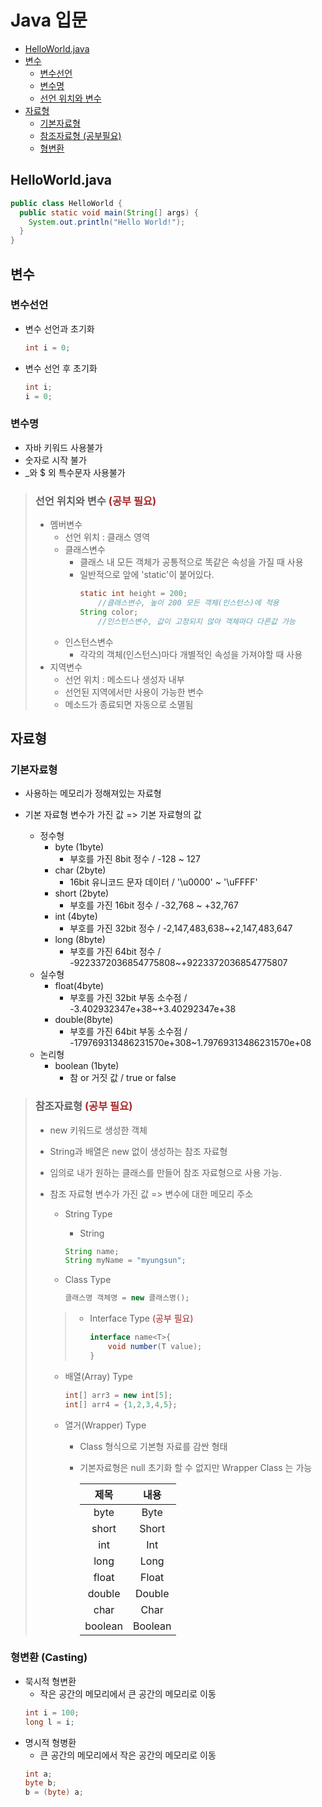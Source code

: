 # Java 입문

- [HelloWorld.java](#helloworldjava)
- [변수](#변수)
    - [변수선언](#변수선언)
    - [변수명](#변수명)
    - [선언 위치와 변수](#선언-위치와-변수)
- [자료형](#자료형)
    - [기본자료형](#기본자료형)
    - [참조자료형 (공부필요)](#기본자료형)
    - [형변환](#형변환-(casting))

## HelloWorld.java
```java
public class HelloWorld {
  public static void main(String[] args) {
    System.out.println("Hello World!");
  }
}
```

## 변수
### 변수선언
- 변수 선언과 초기화
    ```java
    int i = 0;
    ```

- 변수 선언 후 초기화
    ```java
    int i;
    i = 0;
    ```

### 변수명
- 자바 키워드 사용불가
- 숫자로 시작 불가
- _와 $ 외 특수문자 사용불가

> ### 선언 위치와 변수 <span style="color:brown">(공부 필요)</span>
> - 멤버변수
>    - 선언 위치 : 클래스 영역
>    - 클래스변수
>        - 클래스 내 모든 객체가 공통적으로 똑같은 속성을 가질 때 사용
>        - 일반적으로 앞에 'static'이 붙어있다.
>            ```java
>            static int height = 200;
>                //클래스변수, 높이 200 모든 객체(인스턴스)에 적용
>            String color;
>                //인스턴스변수, 값이 고정되지 않아 객체마다 다른값 가능
>            ```
>    - 인스턴스변수
>        - 각각의 객체(인스턴스)마다 개별적인 속성을 가져야할 때 사용
> - 지역변수
>    - 선언 위치 : 메소드나 생성자 내부
>    - 선언된 지역에서만 사용이 가능한 변수
>    - 메소드가 종료되면 자동으로 소멸됨

## 자료형
### 기본자료형
- 사용하는 메모리가 정해져있는 자료형
- 기본 자료형 변수가 가진 값 => 기본 자료형의 값

    - 정수형
        - byte (1byte)
            - 부호를 가진 8bit 정수 / -128 ~ 127
        - char (2byte)
            - 16bit 유니코드 문자 데이터 / '\u0000' ~ '\uFFFF'
        - short (2byte)
            - 부호를 가진 16bit 정수 / -32,768 ~ +32,767
        - int (4byte)
            - 부호를 가진 32bit 정수 / -2,147,483,638~+2,147,483,647
        - long (8byte)
            - 부호를 가진 64bit 정수 / -9223372036854775808~+9223372036854775807
    - 실수형
        - float(4byte)
            - 부호를 가진 32bit 부동 소수점 / -3.402932347e+38~+3.40292347e+38
        - double(8byte)
            - 부호를 가진 64bit 부동 소수점 / -179769313486231570e+308~1.79769313486231570e+08
    - 논리형
        - boolean (1byte)
            - 참 or 거짓 값 / true or false

> ### 참조자료형 <span style="color:brown">(공부 필요)</span>
> - new 키워드로 생성한 객체
> - String과 배열은 new 없이 생성하는 참조 자료형
> - 임의로 내가 원하는 클래스를 만들어 참조 자료형으로 사용 가능.
> - 참조 자료형 변수가 가진 값 => 변수에 대한 메모리 주소
>
>     - String Type
>       - String
>       ```java
>       String name;
>       String myName = "myungsun";
>       ```
>
>     - Class Type
>       ```java
>       클래스명 객체명 = new 클래스명();
>       ```
>
>     > - Interface Type <span style="color:brown">(공부 필요)</span>
>     >   ```java
>     >   interface name<T>{
>     >       void number(T value);
>     >   }
>     >   ```
>
>     - 배열(Array) Type
>       ```java
>       int[] arr3 = new int[5];
>       int[] arr4 = {1,2,3,4,5};
>       ```
>
>     - 열거(Wrapper) Type
>         - Class 형식으로 기본형 자료를 감싼 형태
>         - 기본자료형은 null 초기화 할 수 없지만 Wrapper Class 는 가능
>
>              |제목|내용|
>              |:---:|:---:|
>              |byte|Byte|
>              |short|Short|
>              |int|Int|
>              |long|Long|
>              |float|Float|
>              |double|Double|
>              |char|Char|
>              |boolean|Boolean|

### 형변환 (Casting)
- 묵시적 형변환
    - 작은 공간의 메모리에서 큰 공간의 메모리로 이동
    ```java
    int i = 100;
    long l = i;    
    ```
- 명시적 형병환
    - 큰 공간의 메모리에서 작은 공간의 메모리로 이동
    ```java
    int a;
    byte b;
    b = (byte) a;
    ```
